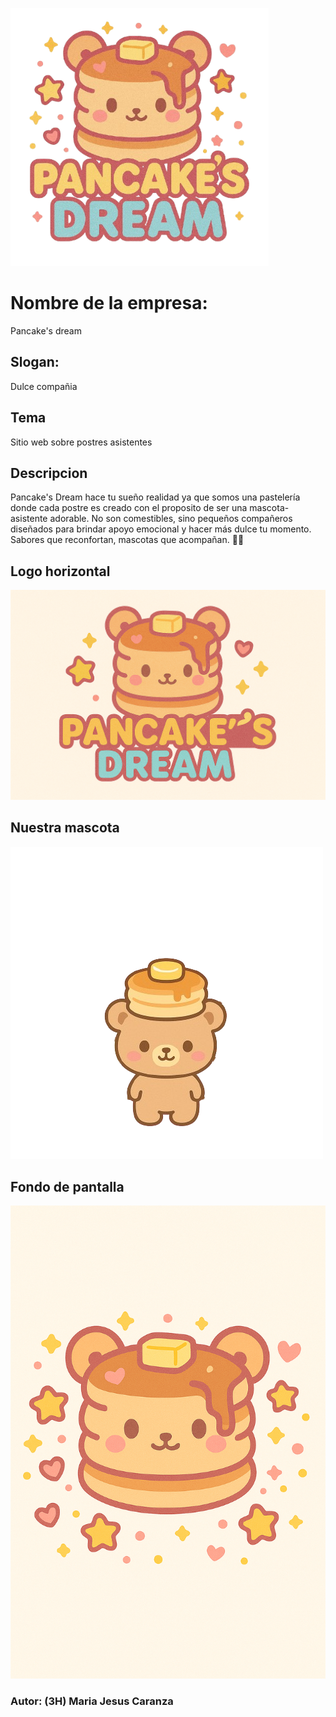 ![logo](pank.png)
# Nombre de la empresa:

 Pancake's dream

 ## Slogan: 
 Dulce compañia

## Tema
 Sitio web sobre postres asistentes

## Descripcion
Pancake's Dream hace tu sueño realidad ya que somos una pastelería donde cada postre es creado con el proposito de ser una mascota-asistente adorable. No son comestibles, sino pequeños compañeros diseñados para brindar apoyo emocional y hacer más dulce tu momento. Sabores que reconfortan, mascotas que acompañan. 🐾🧁

## Logo horizontal

![logo](hpank.png)

## Nuestra mascota
![logo](mello.png)

## Fondo de pantalla
![logo](fondopantlla.png)


### Autor: (3H) Maria Jesus Caranza



[def]: hpank.png